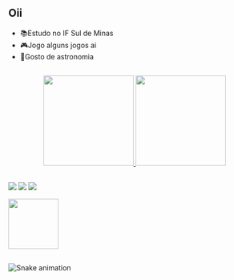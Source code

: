 ## Oii

- 📚Estudo no IF Sul de Minas
- 🎮Jogo alguns jogos ai
- 🔭Gosto de astronomia
##

<div align="center">
  <a href="https://github.com/hiakizz">
  <img height="180em" src="https://github-readme-stats.vercel.app/api?username=hiakizz&show_icons=true&theme=midnight-purple&include_all_commits=true&count_private=true"/>
  <img height="180em" src="https://github-readme-stats.vercel.app/api/top-langs/?username=hiakizz&layout=compact&langs_count=7&theme=midnight-purple"/>
</div>
  
  ##
  
  <div>
 
  <a href="https://twitter.com/hiaki_zz" target="_blank"><img src="https://img.shields.io/badge/Twitter-1DA1F2?style=for-the-badge&logo=twitter&logoColor=white" target="_blank"></a>
    <a href = "https://open.spotify.com/user/pl6v36x3f399kqirzgplz3fv0"><img src="https://img.shields.io/badge/Spotify-1ED760?&style=for-the-badge&logo=spotify&logoColor=white"></a>
 	<a href="https://www.twitch.tv/hiaki_zz" target="_blank"><img src="https://img.shields.io/badge/Twitch-9146FF?style=for-the-badge&logo=twitch&logoColor=white" target="_blank"></a>
  
  </div>
  
  <img src="https://c.tenor.com/l03_S-DyCc8AAAAC/frog-dance.gif" width="100" height="100" />
  
  ##
  
  ![Snake animation](https://github.com/hiakizz/hiakizz/blob/main/.github/workflows/cobrinha.svg)
  
  </div>
